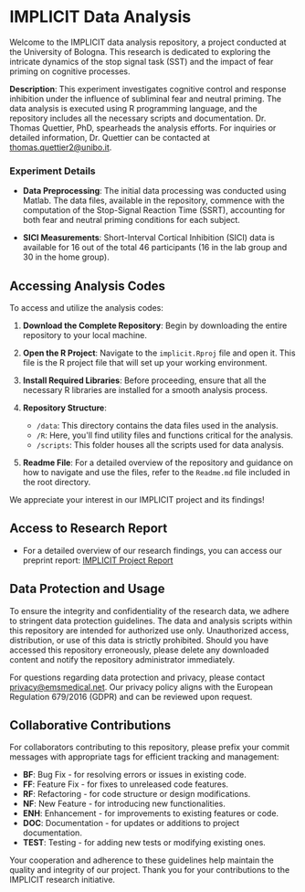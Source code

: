  # IMPLICIT Data Analysis

Welcome to the IMPLICIT data analysis repository, a project conducted at the University of Bologna. This research is dedicated to exploring the intricate dynamics of the stop signal task (SST) and the impact of fear priming on cognitive processes.

**Description**: This experiment investigates cognitive control and response inhibition under the influence of subliminal fear and neutral priming. The data analysis is executed using R programming language, and the repository includes all the necessary scripts and documentation. Dr. Thomas Quettier, PhD, spearheads the analysis efforts. For inquiries or detailed information, Dr. Quettier can be contacted at thomas.quettier2@unibo.it.

### Experiment Details

- **Data Preprocessing**: The initial data processing was conducted using Matlab. The data files, available in the repository, commence with the computation of the Stop-Signal Reaction Time (SSRT), accounting for both fear and neutral priming conditions for each subject.

- **SICI Measurements**: Short-Interval Cortical Inhibition (SICI) data is available for 16 out of the total 46 participants (16 in the lab group and 30 in the home group).

## Accessing Analysis Codes

To access and utilize the analysis codes:

1. **Download the Complete Repository**: Begin by downloading the entire repository to your local machine.

2. **Open the R Project**: Navigate to the `implicit.Rproj` file and open it. This file is the R project file that will set up your working environment.

3. **Install Required Libraries**: Before proceeding, ensure that all the necessary R libraries are installed for a smooth analysis process.

4. **Repository Structure**: 
   - `/data`: This directory contains the data files used in the analysis.
   - `/R`: Here, you'll find utility files and functions critical for the analysis.
   - `/scripts`: This folder houses all the scripts used for data analysis.

5. **Readme File**: For a detailed overview of the repository and guidance on how to navigate and use the files, refer to the `Readme.md` file included in the root directory.


We appreciate your interest in our IMPLICIT project and its findings!

## Access to Research Report

- For a detailed overview of our research findings, you can access our preprint report: [IMPLICIT Project Report](https://github.com/Merluin/Face_To_Face/blob/main/MBS_control/docs/Report_Accuracy.html)

## Data Protection and Usage

To ensure the integrity and confidentiality of the research data, we adhere to stringent data protection guidelines. The data and analysis scripts within this repository are intended for authorized use only. Unauthorized access, distribution, or use of this data is strictly prohibited. Should you have accessed this repository erroneously, please delete any downloaded content and notify the repository administrator immediately.

For questions regarding data protection and privacy, please contact privacy@emsmedical.net. Our privacy policy aligns with the European Regulation 679/2016 (GDPR) and can be reviewed upon request.

## Collaborative Contributions

For collaborators contributing to this repository, please prefix your commit messages with appropriate tags for efficient tracking and management:
- **BF**: Bug Fix - for resolving errors or issues in existing code.
- **FF**: Feature Fix - for fixes to unreleased code features.
- **RF**: Refactoring - for code structure or design modifications.
- **NF**: New Feature - for introducing new functionalities.
- **ENH**: Enhancement - for improvements to existing features or code.
- **DOC**: Documentation - for updates or additions to project documentation.
- **TEST**: Testing - for adding new tests or modifying existing ones. 

Your cooperation and adherence to these guidelines help maintain the quality and integrity of our project. Thank you for your contributions to the IMPLICIT research initiative.